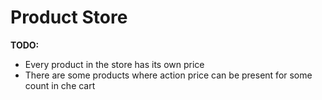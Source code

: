 Product Store
===

**TODO:**
- Every product in the store has its own price
- There are some products where action price can be present for some count in che cart
